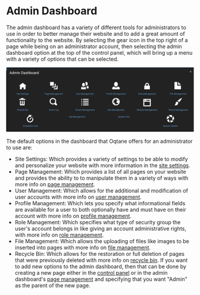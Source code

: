# Admin Dashboard

The admin dashboard has a variety of different tools for administrators to use in order to better manage their website and to add a great amount of functionality to the website. By selecting the gear icon in the top right of a page while being on an administrator account, then selecting the admin dashboard option at the top of the control panel, which will bring up a menu with a variety of options that can be selected.

![adminDash](./assets/admin-dash.png)

The default options in the dashboard that Oqtane offers for an administrator to use are:
* Site Settings: Which provides a variety of settings to be able to modify and personalize your website with more information in the [site settings](site-settings.md).
* Page Management: Which provides a list of all pages on your website and provides the ability to to manipulate them in a variety of ways with more info on [page management](page-management.md).
* User Management: Which allows for the additional and modification of user accounts with more info on [user management](user-management.md).
* Profile Management: Which lets you specify what informational fields are available for a user to both optionally have and must have on their account with more info on [profile management](profile-management.md).
* Role Management: Which specifies what type of security group the user's account belongs in like giving an account administrative rights, with more info on [role management](role-management.md).
* File Management: Which allows the uploading of files like images to be inserted into pages with more info on [file management](file-management.md).
* Recycle Bin: Which allows for the restoration or full deletion of pages that were previously deleted with more info on [recycle bin](recycle-bin.md).
If you want to add new options to the admin dashboard, then that can be done by creating a new page either in the [control panel](../control-panel/page-management.md) or in the admin dashboard's [page management](page-management.md) and specifying that you want "Admin" as the parent of the new page.
